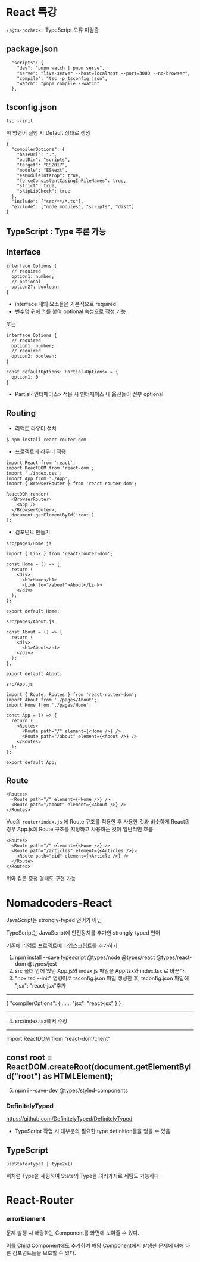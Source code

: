 # React 특강

`//@ts-nocheck` : TypeScript 오류 미검출

## package.json

```
  "scripts": {
    "dev": "pnpm watch | pnpm serve",
    "serve": "live-server --host=localhost --port=3000 --no-browser",
    "compile": "tsc -p tsconfig.json",
    "watch": "pnpm compile --watch"
  },
```

## tsconfig.json

```
tsc --init
```

위 명령어 실행 시 Default 상태로 생성

```
{
  "compilerOptions": {
    "baseUrl": ".",
    "outDir": "scripts",
    "target": "ES2017",
    "module": "ESNext",
    "esModuleInterop": true,
    "forceConsistentCasingInFileNames": true,
    "strict": true,
    "skipLibCheck": true
  },
  "include": ["src/**/*.ts"],
  "exclude": ["node_modules", "scripts", "dist"]
}
```

## TypeScript : Type 추론 가능

## Interface

```
interface Options {
  // required
  option1: number;
  // optional
  option2?: boolean;
}
```

- interface 내의 요소들은 기본적으로 required
- 변수명 뒤에 ? 를 붙여 optional 속성으로 작성 가능

또는

```
interface Options {
  // required
  option1: number;
  // required
  option2: boolean;
}

const defaultOptions: Partial<Options> = {
  option1: 0
}
```

- Partial<인터페이스> 적용 시 인터페이스 내 옵션들이 전부 optional

## Routing

- 리액트 라우터 설치

```
$ npm install react-router-dom
```

- 프로젝트에 라우터 적용

```
import React from 'react';
import ReactDOM from 'react-dom';
import './index.css';
import App from './App';
import { BrowserRouter } from 'react-router-dom';

ReactDOM.render(
  <BrowserRouter>
    <App />
  </BrowserRouter>,
  document.getElementById('root')
);
```

- 컴포넌트 만들기

```
src/pages/Home.js

import { Link } from 'react-router-dom';

const Home = () => {
  return (
    <div>
      <h1>Home</h1>
      <Link to="/about">About</Link>
    </div>
  );
};

export default Home;
```

```
src/pages/About.js

const About = () => {
  return (
    <div>
      <h1>About</h1>
    </div>
  );
};

export default About;
```

```
src/App.js

import { Route, Routes } from 'react-router-dom';
import About from './pages/About';
import Home from './pages/Home';

const App = () => {
  return (
    <Routes>
      <Route path="/" element={<Home />} />
      <Route path="/about" element={<About />} />
    </Routes>
  );
};

export default App;
```

## Route

```
<Routes>
  <Route path="/" element={<Home />} />
  <Route path="/about" element={<About />} />
</Routes>
```

Vue의 `router/index.js` 에 Route 구조를 적용한 후 사용한 것과 비슷하게
React의 경우 App.js에 Route 구조를 지정하고 사용하는 것이 일반적인 흐름

```
<Routes>
  <Route path="/" element={<Home />} />
  <Route path="/articles" element={<Articles />}>
    <Route path=":id" element={<Article />} />
  </Route>
</Routes>
```

위와 같은 중첩 형태도 구현 가능

# Nomadcoders-React

JavaScript는 strongly-typed 언어가 아님

TypeScript는 JavaScript에 안전장치를 추가한 strongly-typed 언어

기존에 리액트 프로젝트에 타입스크립트를 추가하기

1. npm install --save typescript @types/node @types/react @types/react-dom @types/jest
2. src 폴더 안에 있던 App.js와 index.js 파일을 App.tsx와 index.tsx 로 바꾼다.
3. "npx tsc --init" 명령어로 tsconfig.json 파일 생성한 후, tsconfig.json 파일에 "jsx": "react-jsx"추가

---

{
"compilerOptions": {
......
"jsx": "react-jsx"
}
}

---

4. src/index.tsx에서 수정

---

import ReactDOM from "react-dom/client"

## const root = ReactDOM.createRoot(document.getElementById("root") as HTMLElement);

5. npm i --save-dev @types/styled-components

### DefinitelyTyped

https://github.com/DefinitelyTyped/DefinitelyTyped

- TypeScript 작업 시 대부분의 필요한 type definition들을 얻을 수 있음

## TypeScript

```
useState<type1 | type2>()
```

위처럼 Type을 세팅하여 State의 Type을 여러가지로 세팅도 가능하다

# React-Router

### errorElement

문제 발생 시 해당하는 Component를 화면에 보여줄 수 있다.

이를 Child Component에도 추가하여 해당 Component에서 발생한 문제에 대해 다른 컴포넌트들을 보호할 수 있다.
